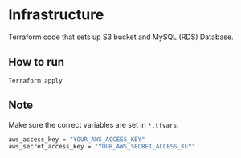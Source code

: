 # Infrastructure
Terraform code that sets up S3 bucket and MySQL (RDS) Database.

## How to run
```
Terraform apply
```

## Note
Make sure the correct variables are set in `*.tfvars`.
```bash
aws_access_key = "YOUR_AWS_ACCESS_KEY"
aws_secret_access_key = "YOUR_AWS_SECRET_ACCESS_KEY"
```
